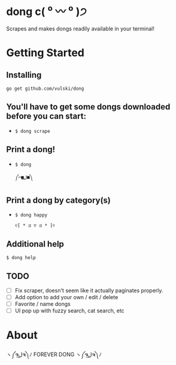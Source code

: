# dong c( ⁰ 〰 ⁰ )੭
Scrapes and makes dongs readily available in your terminal!


# Getting Started
## Installing
`go get github.com/vulski/dong`


## You'll have to get some dongs downloaded before you can start:
 - `$ dong scrape`
 
## Print a dong!
- `$ dong`

   `༼⌐■ل͟■༽`

## Print a dong by category(s)
- `$ dong happy` 

   `୧[ * ಡ ▽ ಡ * ]୨`

## Additional help
 `$ dong help`

## TODO
- [ ] Fix scraper, doesn't seem like it actually paginates properly.
- [ ] Add option to add your own / edit / delete
- [ ] Favorite / name dongs
- [ ] UI pop up with fuzzy search, cat search, etc

# About
ヽ༼ຈل͜ຈ༽ﾉ FOREVER DONG ヽ༼ຈل͜ຈ༽ﾉ
